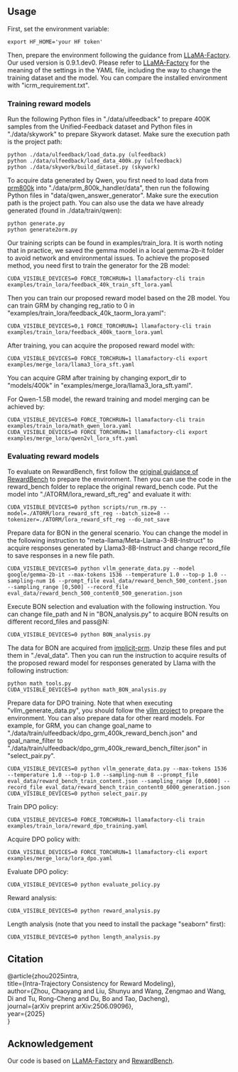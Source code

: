 ## Usage

First, set the environment variable:

```
export HF_HOME='your HF token'
```

Then, prepare the environment following the guidance from [LLaMA-Factory](https://github.com/hiyouga/LLaMA-Factory). Our used version is 0.9.1.dev0. Please refer to [LLaMA-Factory](https://github.com/hiyouga/LLaMA-Factory) for the meaning of the settings in the YAML file, including the way to change the training dataset and the model. You can compare the installed environment with "icrm_requirement.txt".



### Training reward models
Run the following Python files in "./data/ulfeedback" to prepare 400K samples from the Unified-Feedback dataset and Python files in "./data/skywork" to prepare Skywork dataset. Make sure the execution path is the project path:
```
python ./data/ulfeedback/load_data.py (ulfeedback)
python ./data/ulfeedback/load_data_400k.py (ulfeedback)
python ./data/skywork/build_dataset.py (skywork)
```
To acquire data generated by Qwen, you first need to load data from [prm800k](https://github.com/openai/prm800k/tree/main/prm800k/data) into "./data/prm_800k_handler/data", then run the following Python files in "data/qwen_answer_generator". Make sure the execution path is the project path. You can also use the data we have already generated (found in ./data/train/qwen):

```
python generate.py
python generate2orm.py
```

Our training scripts can be found in examples/train_lora. It is worth noting that in practice, we saved the gemma model in a local gemma-2b-it folder to avoid network and environmental issues. To achieve the proposed method, you need first to train the generator for the 2B model:

```
CUDA_VISIBLE_DEVICES=0 FORCE_TORCHRUN=1 llamafactory-cli train examples/train_lora/feedback_40k_train_sft_lora.yaml
```

Then you can train our proposed reward model based on the 2B model. You can train GRM by changing reg_ratio to 0 in "examples/train_lora/feedback_40k_taorm_lora.yaml":

```
CUDA_VISIBLE_DEVICES=0,1 FORCE_TORCHRUN=1 llamafactory-cli train examples/train_lora/feedback_400k_taorm_lora.yaml
```

After training, you can acquire the proposed reward model with:

```
CUDA_VISIBLE_DEVICES=0 FORCE_TORCHRUN=1 llamafactory-cli export examples/merge_lora/llama3_lora_sft.yaml
```
You can acquire GRM after training by changing export_dir to "models/400k" in "examples/merge_lora/llama3_lora_sft.yaml".

For Qwen-1.5B model, the reward training and model merging can be achieved by:
```
CUDA_VISIBLE_DEVICES=0 FORCE_TORCHRUN=1 llamafactory-cli train examples/train_lora/math_qwen_lora.yaml
CUDA_VISIBLE_DEVICES=0 FORCE_TORCHRUN=1 llamafactory-cli export examples/merge_lora/qwen2vl_lora_sft.yaml
```

### Evaluating reward models

To evaluate on RewardBench, first follow the [original guidance of RewardBench](https://github.com/allenai/reward-bench) to prepare the environment. Then you can use the code in the reward_bench folder to replace the original reward_bench code. Put the model into "./ATORM/lora_reward_sft_reg" and evaluate it with:

```
CUDA_VISIBLE_DEVICES=0 python scripts/run_rm.py --model=./ATORM/lora_reward_sft_reg --batch_size=8 --tokenizer=./ATORM/lora_reward_sft_reg --do_not_save
```

Prepare data for BON in the general scenario. You can change the model in the following instruction to "meta-llama/Meta-Llama-3-8B-Instruct" to acquire responses generated by Llama3-8B-Instruct and change record_file to save responses in a new file path.

```
CUDA_VISIBLE_DEVICES=0 python vllm_generate_data.py --model google/gemma-2b-it --max-tokens 1536 --temperature 1.0 --top-p 1.0 --sampling-num 16 --prompt_file eval_data/reward_bench_500_content.json --sampling_range [0,500] --record_file eval_data/reward_bench_500_content0_500_generation.json
```

Execute BON selection and evaluation with the following instruction. You can change file_path and N in "BON_analysis.py" to acquire BON results on different record_files and pass@N:

```
CUDA_VISIBLE_DEVICES=0 python BON_analysis.py
```

The data for BON are acquired from [implicit-prm](https://github.com/PRIME-RL/ImplicitPRM/tree/main/eval/testset). Unzip these files and put them in "./eval_data". Then you can run the instruction to acquire results of the proposed reward model for responses generated by Llama with the following instruction:
```
python math_tools.py
CUDA_VISIBLE_DEVICES=0 python math_BON_analysis.py
```

Prepare data for DPO training. Note that when executing "vllm_generate_data.py", you should follow the [vllm project](https://github.com/vllm-project/vllm) to prepare the environment. You can also prepare data for other reard models. For example, for GRM, you can change goal_name to "./data/train/ulfeedback/dpo_grm_400k_reward_bench.json" and goal_name_filter to "./data/train/ulfeedback/dpo_grm_400k_reward_bench_filter.json" in "select_pair.py".

```
CUDA_VISIBLE_DEVICES=0 python vllm_generate_data.py --max-tokens 1536 --temperature 1.0 --top-p 1.0 --sampling-num 8 --prompt_file eval_data/reward_bench_train_content.json --sampling_range [0,6000] --record_file eval_data/reward_bench_train_content0_6000_generation.json
CUDA_VISIBLE_DEVICES=0 python select_pair.py
```

Train DPO policy:

```
CUDA_VISIBLE_DEVICES=0 FORCE_TORCHRUN=1 llamafactory-cli train examples/train_lora/reward_dpo_training.yaml
```

Acquire DPO policy with:
```
CUDA_VISIBLE_DEVICES=0 FORCE_TORCHRUN=1 llamafactory-cli export examples/merge_lora/lora_dpo.yaml
```

Evaluate DPO policy:

```
CUDA_VISIBLE_DEVICES=0 python evaluate_policy.py
```

Reward analysis:
```
CUDA_VISIBLE_DEVICES=0 python reward_analysis.py
```

Length analysis (note that you need to install the package "seaborn" first):
```
CUDA_VISIBLE_DEVICES=0 python length_analysis.py
```

## Citation
@article{zhou2025intra,\
  title={Intra-Trajectory Consistency for Reward Modeling},\
  author={Zhou, Chaoyang and Liu, Shunyu and Wang, Zengmao and Wang, Di and Tu, Rong-Cheng and Du, Bo and Tao, Dacheng},\
  journal={arXiv preprint arXiv:2506.09096},\
  year={2025}\
}

## Acknowledgement
Our code is based on [LLaMA-Factory](https://github.com/hiyouga/LLaMA-Factory) and [RewardBench](https://github.com/allenai/reward-bench).

